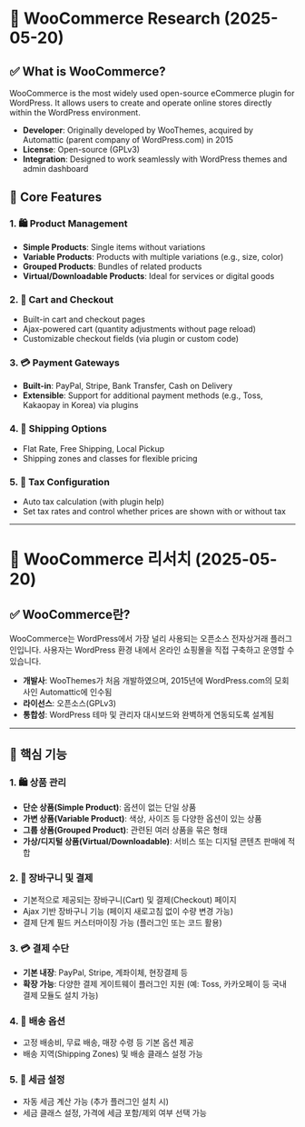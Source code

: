 # 🛒 WooCommerce Research (2025-05-20)

## ✅ What is WooCommerce?

WooCommerce is the most widely used open-source eCommerce plugin for WordPress. It allows users to create and operate online stores directly within the WordPress environment.

- **Developer**: Originally developed by WooThemes, acquired by Automattic (parent company of WordPress.com) in 2015
- **License**: Open-source (GPLv3)
- **Integration**: Designed to work seamlessly with WordPress themes and admin dashboard

## 🧱 Core Features

### 1. 🛍️ Product Management
- **Simple Products**: Single items without variations
- **Variable Products**: Products with multiple variations (e.g., size, color)
- **Grouped Products**: Bundles of related products
- **Virtual/Downloadable Products**: Ideal for services or digital goods

### 2. 🛒 Cart and Checkout
- Built-in cart and checkout pages
- Ajax-powered cart (quantity adjustments without page reload)
- Customizable checkout fields (via plugin or custom code)

### 3. 💳 Payment Gateways
- **Built-in**: PayPal, Stripe, Bank Transfer, Cash on Delivery
- **Extensible**: Support for additional payment methods (e.g., Toss, Kakaopay in Korea) via plugins

### 4. 🚚 Shipping Options
- Flat Rate, Free Shipping, Local Pickup
- Shipping zones and classes for flexible pricing

### 5. 🧾 Tax Configuration
- Auto tax calculation (with plugin help)
- Set tax rates and control whether prices are shown with or without tax

---

# 🛒 WooCommerce 리서치 (2025-05-20)

## ✅ WooCommerce란?

WooCommerce는 WordPress에서 가장 널리 사용되는 오픈소스 전자상거래 플러그인입니다. 사용자는 WordPress 환경 내에서 온라인 쇼핑몰을 직접 구축하고 운영할 수 있습니다.

- **개발사**: WooThemes가 처음 개발하였으며, 2015년에 WordPress.com의 모회사인 Automattic에 인수됨
- **라이선스**: 오픈소스(GPLv3)
- **통합성**: WordPress 테마 및 관리자 대시보드와 완벽하게 연동되도록 설계됨

---

## 🧱 핵심 기능

### 1. 🛍️ 상품 관리
- **단순 상품(Simple Product)**: 옵션이 없는 단일 상품
- **가변 상품(Variable Product)**: 색상, 사이즈 등 다양한 옵션이 있는 상품
- **그룹 상품(Grouped Product)**: 관련된 여러 상품을 묶은 형태
- **가상/디지털 상품(Virtual/Downloadable)**: 서비스 또는 디지털 콘텐츠 판매에 적합

### 2. 🛒 장바구니 및 결제
- 기본적으로 제공되는 장바구니(Cart) 및 결제(Checkout) 페이지
- Ajax 기반 장바구니 기능 (페이지 새로고침 없이 수량 변경 가능)
- 결제 단계 필드 커스터마이징 가능 (플러그인 또는 코드 활용)

### 3. 💳 결제 수단
- **기본 내장**: PayPal, Stripe, 계좌이체, 현장결제 등
- **확장 가능**: 다양한 결제 게이트웨이 플러그인 지원 (예: Toss, 카카오페이 등 국내 결제 모듈도 설치 가능)

### 4. 🚚 배송 옵션
- 고정 배송비, 무료 배송, 매장 수령 등 기본 옵션 제공
- 배송 지역(Shipping Zones) 및 배송 클래스 설정 가능

### 5. 🧾 세금 설정
- 자동 세금 계산 가능 (추가 플러그인 설치 시)
- 세금 클래스 설정, 가격에 세금 포함/제외 여부 선택 가능

